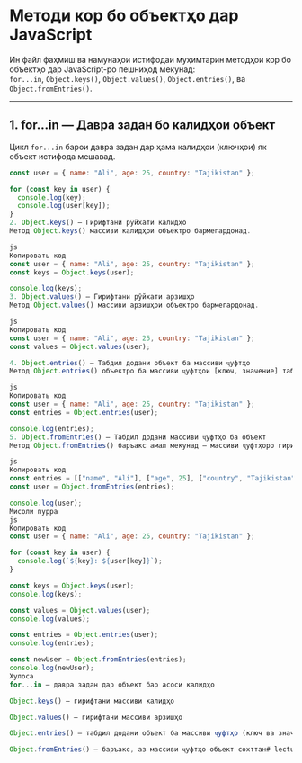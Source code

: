 # Методи кор бо объектҳо дар JavaScript

Ин файл фаҳмиш ва намунаҳои истифодаи муҳимтарин методҳои кор бо объектҳо дар JavaScript-ро пешниҳод мекунад:  
`for...in`, `Object.keys()`, `Object.values()`, `Object.entries()`, ва `Object.fromEntries()`.

---

## 1. for...in — Давра задан бо калидҳои объект

Цикл `for...in` барои давра задан дар ҳама калидҳои (ключҳои) як объект истифода мешавад.

```js
const user = { name: "Ali", age: 25, country: "Tajikistan" };

for (const key in user) {
  console.log(key);          
  console.log(user[key]);    
}
2. Object.keys() — Гирифтани рӯйхати калидҳо
Метод Object.keys() массиви калидҳои объектро бармегардонад.

js
Копировать код
const user = { name: "Ali", age: 25, country: "Tajikistan" };
const keys = Object.keys(user);

console.log(keys); 
3. Object.values() — Гирифтани рӯйхати арзишҳо
Метод Object.values() массиви арзишҳои объектро бармегардонад.

js
Копировать код
const user = { name: "Ali", age: 25, country: "Tajikistan" };
const values = Object.values(user);

4. Object.entries() — Табдил додани объект ба массиви ҷуфтҳо
Метод Object.entries() объектро ба массиви ҷуфтҳои [ключ, значение] табдил медиҳад.

js
Копировать код
const user = { name: "Ali", age: 25, country: "Tajikistan" };
const entries = Object.entries(user);

console.log(entries);
5. Object.fromEntries() — Табдил додани массиви ҷуфтҳо ба объект
Метод Object.fromEntries() баръакс амал мекунад — массиви ҷуфтҳоро гирифта, объект месозад.

js
Копировать код
const entries = [["name", "Ali"], ["age", 25], ["country", "Tajikistan"]];
const user = Object.fromEntries(entries);

console.log(user);
Мисоли пурра
js
Копировать код
const user = { name: "Ali", age: 25, country: "Tajikistan" };

for (const key in user) {
  console.log(`${key}: ${user[key]}`);
}

const keys = Object.keys(user);
console.log(keys);

const values = Object.values(user);
console.log(values);

const entries = Object.entries(user);
console.log(entries);

const newUser = Object.fromEntries(entries);
console.log(newUser);
Хулоса
for...in — давра задан дар объект бар асоси калидҳо

Object.keys() — гирифтани массиви калидҳо

Object.values() — гирифтани массиви арзишҳо

Object.entries() — табдил додани объект ба массиви ҷуфтҳо (ключ ва значение)

Object.fromEntries() — баръакс, аз массиви ҷуфтҳо объект сохттан# lecture-8
